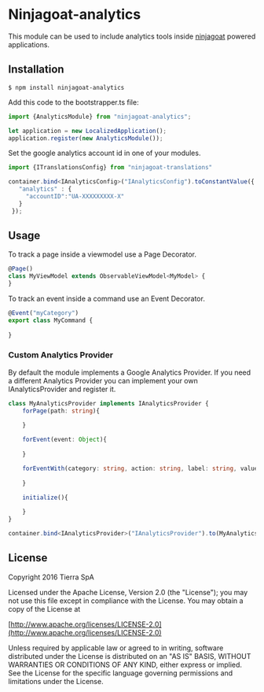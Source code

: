 # Ninjagoat-analytics

This module can be used to include analytics tools inside [ninjagoat](https://github.com/tierratelematics/ninjagoat) powered applications. 

## Installation

`
$ npm install ninjagoat-analytics
`

Add this code to the bootstrapper.ts file:

```typescript
import {AnalyticsModule} from "ninjagoat-analytics";

let application = new LocalizedApplication();
application.register(new AnalyticsModule());
```

Set the google analytics account id in one of your modules.

```typescript
import {ITranslationsConfig} from "ninjagoat-translations"

container.bind<IAnalyticsConfig>("IAnalyticsConfig").toConstantValue({
   "analytics" : {
     "accountID":"UA-XXXXXXXXX-X"
   }
 });

```

## Usage

To track a page inside a viewmodel use a Page Decorator.

```typescript
@Page()
class MyViewModel extends ObservableViewModel<MyModel> {
}
```

To track an event inside a command use an Event Decorator.

```typescript
@Event("myCategory")
export class MyCommand {
    
}
```

### Custom Analytics Provider

By default the module implements a Google Analytics Provider.
If you need a different Analytics Provider you can implement your own IAnalyticsProvider and register it.   

```typescript
class MyAnalyticsProvider implements IAnalyticsProvider {
    forPage(path: string){
        
    }

    forEvent(event: Object){
        
    }

    forEventWith(category: string, action: string, label: string, value: any){
        
    }

    initialize(){
        
    }
}

container.bind<IAnalyticsProvider>("IAnalyticsProvider").to(MyAnalyticsProvider).inSingletonScope();
```

## License

Copyright 2016 Tierra SpA

Licensed under the Apache License, Version 2.0 (the "License");
you may not use this file except in compliance with the License.
You may obtain a copy of the License at

[http://www.apache.org/licenses/LICENSE-2.0](http://www.apache.org/licenses/LICENSE-2.0)

Unless required by applicable law or agreed to in writing, software
distributed under the License is distributed on an "AS IS" BASIS,
WITHOUT WARRANTIES OR CONDITIONS OF ANY KIND, either express or implied.
See the License for the specific language governing permissions and
limitations under the License.